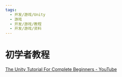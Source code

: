 ```yaml
---
tags:
  - 开发/游戏/Unity
  - 游戏
  - 开发/游戏/教程
  - 开发/游戏/资料
---
```


# 初学者教程

[The Unity Tutorial For Complete Beginners - YouTube](https://www.youtube.com/watch?v=XtQMytORBmM)

